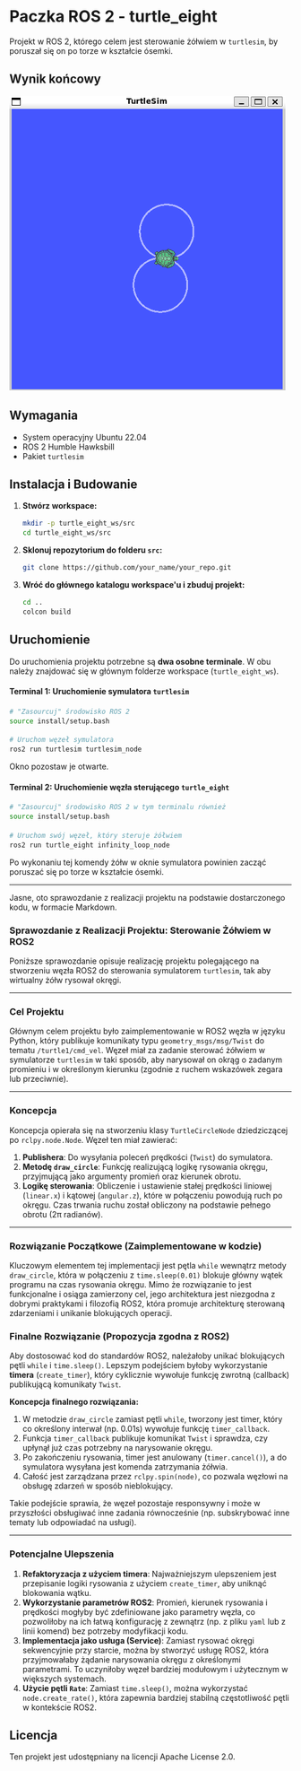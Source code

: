 # Paczka ROS 2 - turtle_eight

Projekt w ROS 2, którego celem jest sterowanie żółwiem w `turtlesim`, by poruszał się on po torze w kształcie ósemki.

## Wynik końcowy

![Wynik działania programu](images/wynik.png)

## Wymagania

*   System operacyjny Ubuntu 22.04
*   ROS 2 Humble Hawksbill
*   Pakiet `turtlesim`

## Instalacja i Budowanie

1.  **Stwórz workspace:**
    ```bash
    mkdir -p turtle_eight_ws/src
    cd turtle_eight_ws/src
    ```

2.  **Sklonuj repozytorium do folderu `src`:**
    ```bash
    git clone https://github.com/your_name/your_repo.git
    ```

3.  **Wróć do głównego katalogu workspace'u i zbuduj projekt:**
    ```bash
    cd ..
    colcon build
    ```

## Uruchomienie

Do uruchomienia projektu potrzebne są **dwa osobne terminale**. W obu należy znajdować się w głównym folderze workspace (`turtle_eight_ws`).

#### **Terminal 1: Uruchomienie symulatora `turtlesim`**

```bash
# "Zasourcuj" środowisko ROS 2
source install/setup.bash

# Uruchom węzeł symulatora
ros2 run turtlesim turtlesim_node
```
Okno pozostaw je otwarte.

#### **Terminal 2: Uruchomienie węzła sterującego `turtle_eight`**

```bash
# "Zasourcuj" środowisko ROS 2 w tym terminalu również
source install/setup.bash

# Uruchom swój węzeł, który steruje żółwiem
ros2 run turtle_eight infinity_loop_node
```
Po wykonaniu tej komendy żółw w oknie symulatora powinien zacząć poruszać się po torze w kształcie ósemki.

---

Jasne, oto sprawozdanie z realizacji projektu na podstawie dostarczonego kodu, w formacie Markdown.

### **Sprawozdanie z Realizacji Projektu: Sterowanie Żółwiem w ROS2**

Poniższe sprawozdanie opisuje realizację projektu polegającego na stworzeniu węzła ROS2 do sterowania symulatorem `turtlesim`, tak aby wirtualny żółw rysował okręgi.

---

### **Cel Projektu**

Głównym celem projektu było zaimplementowanie w ROS2 węzła w języku Python, który publikuje komunikaty typu `geometry_msgs/msg/Twist` do tematu `/turtle1/cmd_vel`. Węzeł miał za zadanie sterować żółwiem w symulatorze `turtlesim` w taki sposób, aby narysował on okrąg o zadanym promieniu i w określonym kierunku (zgodnie z ruchem wskazówek zegara lub przeciwnie).

---

### **Koncepcja**

Koncepcja opierała się na stworzeniu klasy `TurtleCircleNode` dziedziczącej po `rclpy.node.Node`. Węzeł ten miał zawierać:
1.  **Publishera**: Do wysyłania poleceń prędkości (`Twist`) do symulatora.
2.  **Metodę `draw_circle`**: Funkcję realizującą logikę rysowania okręgu, przyjmującą jako argumenty promień oraz kierunek obrotu.
3.  **Logikę sterowania**: Obliczenie i ustawienie stałej prędkości liniowej (`linear.x`) i kątowej (`angular.z`), które w połączeniu powodują ruch po okręgu. Czas trwania ruchu został obliczony na podstawie pełnego obrotu (2π radianów).

---

### **Rozwiązanie Początkowe (Zaimplementowane w kodzie)**

Kluczowym elementem tej implementacji jest pętla `while` wewnątrz metody `draw_circle`, która w połączeniu z `time.sleep(0.01)` blokuje główny wątek programu na czas rysowania okręgu. Mimo że rozwiązanie to jest funkcjonalne i osiąga zamierzony cel, jego architektura jest niezgodna z dobrymi praktykami i filozofią ROS2, która promuje architekturę sterowaną zdarzeniami i unikanie blokujących operacji.


### **Finalne Rozwiązanie (Propozycja zgodna z ROS2)**

Aby dostosować kod do standardów ROS2, należałoby unikać blokujących pętli `while` i `time.sleep()`. Lepszym podejściem byłoby wykorzystanie **timera** (`create_timer`), który cyklicznie wywołuje funkcję zwrotną (callback) publikującą komunikaty `Twist`.

**Koncepcja finalnego rozwiązania:**
1.  W metodzie `draw_circle` zamiast pętli `while`, tworzony jest timer, który co określony interwał (np. 0.01s) wywołuje funkcję `timer_callback`.
2.  Funkcja `timer_callback` publikuje komunikat `Twist` i sprawdza, czy upłynął już czas potrzebny na narysowanie okręgu.
3.  Po zakończeniu rysowania, timer jest anulowany (`timer.cancel()`), a do symulatora wysyłana jest komenda zatrzymania żółwia.
4.  Całość jest zarządzana przez `rclpy.spin(node)`, co pozwala węzłowi na obsługę zdarzeń w sposób nieblokujący.

Takie podejście sprawia, że węzeł pozostaje responsywny i może w przyszłości obsługiwać inne zadania równocześnie (np. subskrybować inne tematy lub odpowiadać na usługi).

---

### **Potencjalne Ulepszenia**
1.  **Refaktoryzacja z użyciem timera**: Najważniejszym ulepszeniem jest przepisanie logiki rysowania z użyciem `create_timer`, aby uniknąć blokowania wątku.
2.  **Wykorzystanie parametrów ROS2**: Promień, kierunek rysowania i prędkości mogłyby być zdefiniowane jako parametry węzła, co pozwoliłoby na ich łatwą konfigurację z zewnątrz (np. z pliku `yaml` lub z linii komend) bez potrzeby modyfikacji kodu.
3.  **Implementacja jako usługa (Service)**: Zamiast rysować okręgi sekwencyjnie przy starcie, można by stworzyć usługę ROS2, która przyjmowałaby żądanie narysowania okręgu z określonymi parametrami. To uczyniłoby węzeł bardziej modułowym i użytecznym w większych systemach.
4.  **Użycie pętli `Rate`**: Zamiast `time.sleep()`, można wykorzystać `node.create_rate()`, która zapewnia bardziej stabilną częstotliwość pętli w kontekście ROS2.

## Licencja

Ten projekt jest udostępniany na licencji Apache License 2.0.

